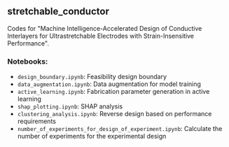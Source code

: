 ## stretchable_conductor

Codes for "Machine Intelligence-Accelerated Design of Conductive Interlayers for Ultrastretchable Electrodes with Strain-Insensitive Performance".


### Notebooks:

- ```design_boundary.ipynb```: Feasibility design boundary
- ```data_augmentation.ipynb```: Data augmentation for model training
- ```active_learning.ipynb```: Fabrication parameter generation in active learning
- ```shap_plotting.ipynb```: SHAP analysis
- ```clustering_analysis.ipynb```: Reverse design based on performance requirements
- ```number_of_experiments_for_design_of_experiment.ipynb```: Calculate the number of experiments for the experimental design 
